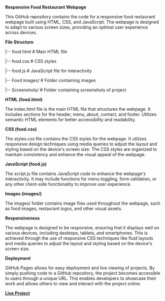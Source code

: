 **Responsive Food Restaurant Webpage**

This GitHub repository contains the code for a responsive food restaurant webpage built using HTML, CSS, and JavaScript. 
The webpage is designed to adapt to various screen sizes, providing an optimal user experience across devices.

**File Structure**


|-- food.html             # Main HTML file

|-- food.css              # CSS styles

|-- food.js               # JavaScript file for interactivity

|-- Food images/          # Folder containing images

|-- Screenshots/          # Folder containing screenshots of project

**HTML (food.html)**

The index.html file is the main HTML file that structures the webpage. 
It includes sections for the header, menu, about, contact, and footer. Utilizes semantic HTML elements for better accessibility and readability.

**CSS (food.css)**

The styles.css file contains the CSS styles for the webpage. 
It utilizes responsive design techniques using media queries to adjust the layout and styling based on the device's screen size. 
The CSS styles are organized to maintain consistency and enhance the visual appeal of the webpage.

**JavaScript (food.js)**

The script.js file contains JavaScript code to enhance the webpage's interactivity. 
It may include functions for menu toggling, form validation, or any other client-side functionality to improve user experience.

**Images (images/)**

The images/ folder contains image files used throughout the webpage, such as food images, restaurant logos, and other visual assets.

**Responsiveness**

The webpage is designed to be responsive, ensuring that it displays well on various devices, including desktops, tablets, and smartphones. This is achieved through the use of responsive CSS techniques like fluid layouts and media queries to adjust the layout and styling based on the device's screen size.


**Deployment**

GitHub Pages allows for easy deployment and live viewing of projects. By simply pushing code to a GitHub repository, the project becomes accessible to users through a unique URL. This enables developers to showcase their work and allows others to view and interact with the project online.

[**Live Project**](https://santhosh2508.github.io/IndoSkill)
